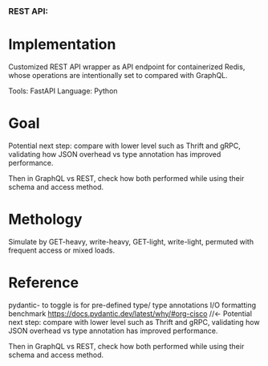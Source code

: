 ### REST API: 
# Implementation

Customized REST API wrapper as API endpoint for containerized Redis, whose operations are intentionally set to compared with GraphQL. 


Tools: FastAPI 
Language: Python 


# Goal
Potential next step: compare with lower level such as Thrift and gRPC, validating how 
JSON overhead vs type annotation has improved performance.

Then in GraphQL vs REST, check how both performed while using their schema and access method.

# Methology
Simulate by  GET-heavy, write-heavy, GET-light, write-light, permuted with frequent access or mixed loads.

# Reference
pydantic- to toggle is for pre-defined type/  type annotations I/O formatting benchmark 
https://docs.pydantic.dev/latest/why/#org-cisco //<- Potential next step: compare with lower level such as Thrift and gRPC, validating how 
JSON overhead vs type annotation has improved performance.

Then in GraphQL vs REST, check how both performed while using their schema and access method.